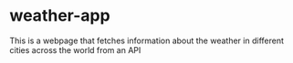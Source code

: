 # weather-app

This is a webpage that fetches information about the weather in different cities across the world from an API
